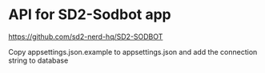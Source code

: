 # API for SD2-Sodbot app

https://github.com/sd2-nerd-hq/SD2-SODBOT

Copy appsettings.json.example to appsettings.json and add the connection string to database